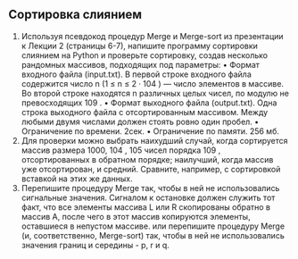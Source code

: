 ## Сортировка слиянием
1. Используя псевдокод процедур Merge и Merge-sort из презентации к Лекции 2 (страницы 6-7), напишите программу сортировки слиянием на Python и
проверьте сортировку, создав несколько рандомных массивов, подходящих
под параметры:
• Формат входного файла (input.txt). В первой строке входного файла
содержится число n (1 ≤ n ≤ 2 · 104
) — число элементов в массиве.
Во второй строке находятся n различных целых чисел, по модулю не
превосходящих 109
.
• Формат выходного файла (output.txt). Одна строка выходного файла
с отсортированным массивом. Между любыми двумя числами должен
стоять ровно один пробел.
• Ограничение по времени. 2сек.
• Ограничение по памяти. 256 мб.
2. Для проверки можно выбрать наихудший случай, когда сортируется массив
размера 1000, 104
, 105 чисел порядка 109
, отсортированных в обратном
порядке; наилучший, когда массив уже отсортирован, и средний. Сравните,
например, с сортировкой вставкой на этих же данных.
3. Перепишите процедуру Merge так, чтобы в ней не использовались сигнальные значения. Сигналом к остановке должен служить тот факт, что все
элементы массива L или R скопированы обратно в массив A, после чего в
этот массив копируются элементы, оставшиеся в непустом массиве.
или перепишите процедуру Merge (и, соответственно, Merge-sort) так, чтобы
в ней не использовались значения границ и середины - p, r и q.
